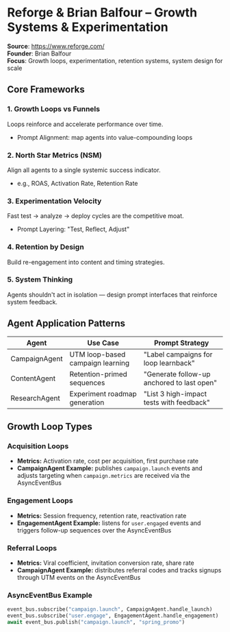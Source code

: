 # Reforge & Brian Balfour – Growth Systems & Experimentation

**Source**: https://www.reforge.com/  
**Founder**: Brian Balfour  
**Focus**: Growth loops, experimentation, retention systems, system design for scale

## Core Frameworks

### 1. Growth Loops vs Funnels
Loops reinforce and accelerate performance over time.
- Prompt Alignment: map agents into value-compounding loops

### 2. North Star Metrics (NSM)
Align all agents to a single systemic success indicator.
- e.g., ROAS, Activation Rate, Retention Rate

### 3. Experimentation Velocity
Fast test → analyze → deploy cycles are the competitive moat.
- Prompt Layering: "Test, Reflect, Adjust"

### 4. Retention by Design
Build re-engagement into content and timing strategies.

### 5. System Thinking
Agents shouldn't act in isolation — design prompt interfaces that reinforce system feedback.

## Agent Application Patterns

| Agent         | Use Case                             | Prompt Strategy                          |
|---------------|--------------------------------------|-------------------------------------------|
| CampaignAgent | UTM loop-based campaign learning     | "Label campaigns for loop learnback"      |
| ContentAgent  | Retention-primed sequences           | "Generate follow-up anchored to last open"|
| ResearchAgent | Experiment roadmap generation        | "List 3 high-impact tests with feedback"  |

## Growth Loop Types

### Acquisition Loops
- **Metrics:** Activation rate, cost per acquisition, first purchase rate
- **CampaignAgent Example:** publishes `campaign.launch` events and adjusts targeting when `campaign.metrics` are received via the AsyncEventBus

### Engagement Loops
- **Metrics:** Session frequency, retention rate, reactivation rate
- **EngagementAgent Example:** listens for `user.engaged` events and triggers follow-up sequences over the AsyncEventBus

### Referral Loops
- **Metrics:** Viral coefficient, invitation conversion rate, share rate
- **CampaignAgent Example:** distributes referral codes and tracks signups through UTM events on the AsyncEventBus

### AsyncEventBus Example
```python
event_bus.subscribe("campaign.launch", CampaignAgent.handle_launch)
event_bus.subscribe("user.engage", EngagementAgent.handle_engagement)
await event_bus.publish("campaign.launch", "spring_promo")
```

